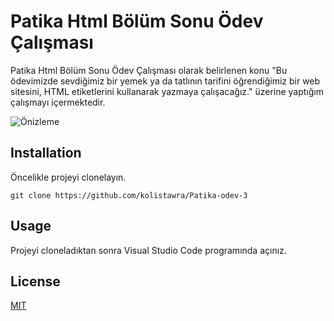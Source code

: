 # Patika Html Bölüm Sonu Ödev Çalışması
Patika Html Bölüm Sonu Ödev Çalışması olarak belirlenen konu "Bu ödevimizde sevdiğimiz bir yemek ya da tatlının tarifini öğrendiğimiz bir web sitesini, HTML etiketlerini kullanarak yazmaya çalışacağız." üzerine yaptığım çalışmayı içermektedir.

![Önizleme](https://i.ibb.co/SK9JZvH/patika-cheesecake.png)

## Installation
Öncelikle projeyi clonelayın.
````
git clone https://github.com/kolistawra/Patika-odev-3
````

## Usage
Projeyi cloneladıktan sonra Visual Studio Code programında açınız.


## License
[MIT](https://choosealicense.com/licenses/mit)
